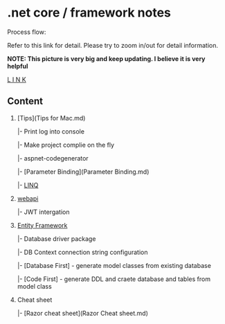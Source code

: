 # .net core / framework notes

Process flow:

Refer to this link for detail. Please try to zoom in/out for detail information.



**NOTE: This picture is very big and keep updating. I believe it is very helpful**

[L I N K](https://www.draw.io/?lightbox=1&highlight=0000ff&edit=_blank&layers=1&nav=1&title=.net%20framework%20mvc%20development%20mind%20map.html#R7V1Xc%2BrKsv41rjrnVtmlHB5JIpic4eWUEiBQQoH06%2B%2BMAkESNssWGK8l194sGEkjafrrnk7T84IXtF3Z4s1Fw5Bk9QVDpN0LXnzBMIalGPAPbNn7LRSBUn7L3FIkvw09NfSUgxw0IkGrq0iyfXGiYxiqo5iXjaKh67LoXLTxlmVsL0%2BbGerlXU1%2BLscaeiKvxltHiuQsghfD6FN7RVbmi%2FDOKMX6RwReXM0tw9WD%2B71g%2BMz78w9rfNhX8KL2gpeM7VkTXnrBC5ZhOP43bVeQVTi44bD513FXjh6f25J155YLMP%2BCDa%2B6cvjE3nM5%2B3AsvLeR4fnoC57fLhRH7pm8CI9uAflB28LR1ODw8X0Q8GOu8rYdfBcNTRGD77bDW05AdIzyGixjdRxp2M9MUdWCoRoW%2BK0bugx7s3hJAa8VNp%2BGFpxu6GGHKOyQV5W5Dn6o8gwMQz54Sdly5N3VgUKPww9wLRua7Fh7cEpwwSvKhGOzD1sQJqDi9oQRFEOCxsUZQDCKDVr5AJnz4x1O1AFfAgIlE4tJIBalOsH7X1CNWrtGeODV9kYmB07ACMTceQMSngC%2BzeG%2FRd7hBd6Wwx7Bs%2Fid%2BodjqAAj6URI7xExQrQEOoa0EcHIy6A9D%2BmiAN7LBQc0RZLgbRKxdkIj8mW4naEFDEhq%2BECi%2BCAIMo4PlEzAB46i34cH%2Bn18MNfgUTB0QF9e8RDBa5ASumCb%2Fhk3AebHxQiQFxIvMzPxEgEMkoTJSzCDSymRkYVZAlodw0wLQXQ4vwQIIpAE%2BYIkyRecJL%2BPn3BO%2Bi5%2BYuDpdeoZSu6GklcSfyxM0DvBpFjPYHJHmFAJk9EdUYLfCyVAUQEH%2B3vzZl0lQ8ufo4VlHwsXIkY1WQImWfDTsJyFMTd0Xi2dWvOia22OZL0k8jmxlq5mhh3xlnhJbnmnOGN44hsZ%2FJoERyTeXhz78wieg5blSZH12jgFvlMyKGRdilwCWs4uWMqOsw8u4F3HAE2nF60bkLoJmjVABOL9xWCHBfDieE1RISErsrqRIWQScAd%2FJ3Xp0wEO%2FsdgArQyXEsMzgpUTzACc9k5a4pDzpJV3lE2l71%2FCzpkgqR5NgnwFDYsSpHEJZcTGErE2fyOJixGfXta8G3Y2LzQ6jYy2%2FWruKCjuCBpNo6L%2B5mu4exzCYtEO1Owsnn%2By4SmCfaS0BiNJwiAO87zcR9FSXcUBz5kARJBtjNC34PQOEU9ltBsjNBDRd6CFi9cYGc0TYGmKJsgpe9HUzzuICrmIeOC0YJTakbSb5OUQLHHkhSNUS2zu57J7jo3skLl%2BdzKCttuAF3qlhcel%2FHPJwOewvIiaJp8Iy9ZnaWwtwQfyx2NLyLRwZ9p2SlLdYKhkQixSZROovX95DoRd9J3%2BYNhZfS9C33hvP1gAmO%2FQPb%2BQkqSj6ZjPE5S6Tfq4LJCrwc%2Ba%2FyG74mWYmbqdSqMytCPlsRZZOO5New0Nefg0rbhJcqEOCRxGn3DSRolMAZ%2BopeQRBEwebD%2BIe%2BTuryBbwIEfZ6A94XbUG8kcvpjL2%2FjWxWx23j4Po7FbZCPR2R830%2Fmh%2F9EXiExeYXiWKLAup8vnryeRmaoL7cEaNCk%2BEzYh6p8vw%2Fb5PWv97IBonLBAwWY049fj4Ejv%2BvL20Fl%2BbuPDLqGb%2F5sY%2BEn9P2jL%2F9bSS%2FxDpiONPl%2BN5BFRePVD%2FsHjVAcpD9ckrL5fic3B5M%2F7CUl6l8Go4%2FN3ot%2B57H9aQdRFV1%2BDacBeBQ6lckHv9Uz2iakzEhEZK5GX2L%2BvZgSymACTlEJWkWKCVcEG0m4Yth4FidJJEzyKJ2CK5BMct0%2BxyRvyypc0oMh%2Fwf%2Bn1mG9qmY81u2C9m6n0hcAr34bp3DFUMmOCrs73YLw5Jk6%2FNbXJXqmZz6N%2BUUGS7JO3o6iUfKKSrJzXmOQZ%2BuDR6YgQrQWCAkkiMaMGl4YcmzCywtHAeuKMzB5wETsiHab4CSlmEbM%2BdNhKKHk%2FVX14ba4Ro8FweQ5%2F0LVbBXZ2%2FCdJWzH6%2BOxes2L%2Fqn4dwGmr14Efx4tWULkOIVQ1A6Dtcfe46QSfjPef6vYKXr7sjHTPrYJTPR6I3MRKXBS9dT8n96zhctGXDwCwxtC%2BopBSz1WXCrgFEGNFvd%2Bw4KYIXdvW8yu99reE5b%2BBqAMpp84SS4UWnIVIR%2FSEWIeC0TFqTdUUVIyv9%2FDrGmyvoccuqdmNTVlbV7P5PHtBSN90i9ku9nmMwMS4aQDO6C%2FEfkbZGX4GRgwyQnoBAhEjAJwfQAv19dfJyyuaSfbotxrin505Pfkf8Iwb0QHQpKoGop8BoOPjNocyFEgx%2BSPONd8ERQt0OOb5fJ00yeXpGn1GXkjgwLC5yJUyqM7l1kiSFMCuI0vhQj551gmLLFQ5Tb8A6C4UI4OgvIFtKxeASyN9wXry7LTJm7J39M5kL4V%2FGMMkgkEE0gWHwpAh5mQl%2FoB%2BF6te8Amk7Merw%2FBo%2FLWQCT8PA2lmxasu0p0wHfhNYOAn2LkHWsM2Z6y0D8xCDGSSoulZNBjGMpgPj7RRfSAbFrA5TAilqW%2F6mBfwRg7Sr6HL6iLvkPqUi8rxBlEH5eCCMsHocwnQRhBk8Bwt%2BvCPElCA%2FP0IjkdN1wAi3G8xVHtJOBD28YJUFmFq%2FJW8NaQfQb3n0TrkDfYLcSvKrWi4DfvyyQ6wGzbBey7k0Guh%2BQ8UAZ6xWDvQZPLnsThOnpW348DHKhdepr7pkZQf%2BWDGxC24l3eb0l46xvcdZJZ%2F6Qs4hED0gqnEX8DGcFpVj4T3iq4OXoCPJp9vC5iQKWsWhYEODQvQ1HHBDIVWFSDrAgVFfT7UwJeiacM1GcJypB4ULj1JWgsI%2BnXvPwFOvNUJKJZZKyGPHg9WZ4fMaHS4UtQ1Xh9BWhXJYNHK3KkZANjDHsY7OB8fjckhOjqv0zy9NnXqCCUhGJij56GRkeD57kXGdhWHCkMgqnQOH4wl%2BcThTEdyRyvOhSvdrsZNRMgZoUFY913pOUce9813ChiZjR8vucyeCJs%2BsdycnECJctDnymxYHn5TdCdfa8%2FEbY9hPlN%2Bgv1Pu%2B1bSv9PttcLQhA7pIiVZ92OLGItVX4u6xW6OQrT4K3l0JGYpH8p2uBMYVjkNixDoj88MXEpyLtFu9vn%2FjY7aZ7hWksuSAyp%2Bu2Ig90Z%2FkHfz0%2B5dLwesfPYRP9%2BbtQfCIx4QLIJlsx48tJDxs%2Bk9QLNVL%2FZJ%2FTpj%2B8fCHaOf6hYp%2FiucTgyuxvj4kMH8lxqP%2FsisMTIah9wVNSZeg46Y6TSRp%2BQSW5G3BUnC2hHGbhzuBw%2BwmxFdEk%2BcK7oUGaDj6fuii3xSkTYU%2F4btw3q9oD%2FLcfwhwXsWAKx856Eni4TohDnvJfMTP4yPG0G9wApoGJzA%2FlPDR5mHA0PEic155%2BiRWCAN4VkLQLzjGeYG8KwcXMu%2FHDd%2FestjIU%2BE%2BNgNQ6INx%2F0M5IuFNblhhBRQWZ%2BaqvKm86TBozcHDr5pnZdjeKdHOOS%2BTFika4hlSE1cr%2FQscMJvNMFH8gAOue1QkSqDI%2B2aYsHEeIKkkHkiMORFpsMAP5Zj8AQt8uLiPt02fL7SNCLPAAT28pXswIRyI%2FVfw24Zx9ldACe6kT9mvvC69AoD6dgHs5hX08wp6CVtfw75eRTvjsl%2FMZRhBxDQs6sFc9kP5JhmXZVz2g1xG4o%2Flsuvr2r7t3j2L8SLiKT3LVAEGJPDFS14UDG%2BV6RkDvIQZvr7dnrhVw%2B8B4O%2F2L2GJUeRE6yKNVZbMFzbu%2BVO5flGAizwDKVk8w1VSma5rpbviff2na6jBztLhY%2FCS5tV2CX7%2B9%2Bx2l32oqrHN6Ya%2B1wwwjySe9fFjZlxxb65ASfxWrgj3zvgWVyTuW3RHroiGhs4Feav7YaDuShTnU3a6iXnASCFgkpCx01fc91AlcNXXmDhjrcexFtRqfpq17hjd%2FmPWyjWLL1fWfzyEvS64CGHhfx9fF%2FBixn1%2FC%2Ff9gbqXCvd9IZqYGR9%2FJRoT1CyafKDlwX4hnHfz8tYXuE814m1QD%2FWWi9Wta1f2xkHylzkFAThJCGDp7XiWQfBBEESjALxZGqaQphmWbfutDk%2FJcHyHpwigZJngi2kZc4vXNOiznLsKLEgDPZ2ibDq2l0Wkr8E%2FChS%2BkuvJ21fHeIXNr5AtFDlzb%2F5m92ZCqI5JKEV4N98m%2B%2FxxurniqLwQMNKK1%2Bf6FigknG44Xq1NQTUE%2BJa87SV8cOCVSTiXcHBlxZsmxe%2FdcRVxlfHH7%2BCP6ITzWO64Hl%2F70GLtBApLb687%2FO4lDVP1rEb9xluXLW9kvelq4a28pwOvfLUsW0KR%2B8umyIUJfYWal%2B7CT69UDvgqeCZBqvcJKogj%2F%2FHv5EkQBPtv8Jrem8J16i90Af7naYGSAudGLOUHOZZAf4GVkkIu7y8Ur1aQX41FDkYEiAM6D7%2FQZ9LiD2lwHScX5z2hFPk9OiwQF1%2FWYdFwFe63pMod44k3iadgMUlUPv2BNDpB9ANhFMiGtxHk5pCVvZeK1G08Z%2FIjjyP%2F%2Fex1Mp%2FYk%2FjE2HCjtEc4xNjr8c%2FkFVB%2BS563AXkwpM%2FPodg2ZuDD39%2Fxk%2FUjweWG4YCx503PN8HP5aNzwtsd8qY%2BaiF7XHZwvrHk7atH%2FiEMpwBagmHpn86GR8PqoY%2B2tXyYn9Qb%2F%2FMSuidhegHHq1tS%2FwuG0RPjmSSiu4HQ4fam51hG74fl677g75v0jiXL5yZ9IKf%2F1Ix%2FQkg9ta0dB9WD01nRUDF%2FYm9Uls%2F69HL7uZmMwn6aya67fM%2BcDEFJQW%2F7opm3zi1w%2FpwXDvPrBzqyZqr8xYrTm30dH6nscKvi4DE83kNgQ56f36huw7MbhiR%2Funtm4qLsf9XfcidlG5h%2BD1a2r7tuz0j77u10YcKttu204fsCuJXOe97AwNIT%2FSC3aHyy7cSppR1WHfjD3TYCHlZswJj7fsifHhOVJMUxrFPbTT1BDawiqyZk%2BoyZHqvpI3FWuo2RjlPI9xjpurfyjsG7Ln%2BALEOC%2BWYhw3rn4Ju9kGXnaxG9J8Tcc2spMVMATbAv76ijfGGRw1MaAltZeDX5uQf2M3NgLjueVu%2FBBmY6HTM8YKsFwf9qe875VzFT938zI8XU%2FQczUtK6iAgRz8rEiZAqSqRE3fVZL0KbW%2Bu%2FedS5Vv%2Ft2tQMBtzajwOUeD9goTy%2FbN45aBj%2FuHT%2B03%2FlWE25GBkjJeXoZNKeb6aXQLew7eYyc8Ed2lALPSHnlWYiyMHpKCT8olPBhSdUxPoiw%2F2ojiBkieMagrAz%2F9VjnXkQO779jahLWjIQQd1F8cRfAsGwVuPLqVIj8kaTF%2Bh8QxD0EqEERocNbdlS%2FMo0IY4vcBrD8e3AvaiPSCeAmfxJMJ%2FqYh%2FBHK1rfiuWT3XSYxthf4JkgDB%2Bf3ZaYPZdf%2BiYEkQGW6dcfbbYFVjQcGIm%2Fym%2Bzlp3XA8QdnQeRO%2FKXtE71Zh74VPTMkQZ8Kc%2BP1cz%2FFPFsBAYEmyLe7Yb3evrSzTsH3T1cszrTjgHaAaaqwPu9QruBd0Oq1CHuh6bypICfj4v%2FNjHmXxhk7ScNFICUDQpGpXNN38%2B31yUGT6NzHml4RNiPp%2BWfmy6oWgqvutGVOG5ecaJ94aR9I3q0%2FcnneOD3zzrYDRyecn3px0U%2B6s5DL3gMOyCwyLcRd5PbSMS1DbkJ%2FkIJ5EU%2BQinotCOWzQpcRGORVmCRD5%2BNjyqVeJs2qobmhR4%2B3t46Pmsoh%2Bbfuhw%2B9EzMEW2l7t58on3RVL3mnrCemJnj018MvXELiFJNGW2SYrk%2FUVsA1gDu2Ad3yX5kb8LnvsgVwISn5Mw9smYi8HTYy6CeRhzMfgfMxdBp81cSdG9G5kr2FPkaTnrUqn7TKe70fS53EHlcYrgzzIdxrDEG3H6I%2FFL7YpF3vCzv3Dd3J%2FyI8ZS6Bt6%2BsMj8GdJ4vwwErlNWsojgV5KhU%2BVRxKPuv1Cn2R6jJoUEY0w6i%2BZ%2BD6Z2OKsSz%2FW5iJ%2BVHnEiYglgrH4BXN9ca7DWSZiyVEU9kad%2FUUeNcV4EHpDFDJ0VdZ5QVbbhu2t5wSHBMNxDC3qZD1ujoW8JAR6zzCf7AGNu15B73CjgKK2m1u8uXjTDHHlmm%2BeT1vR4TI2uNV3g%2Fc2%2Forvkub9XR7BQn5gRH%2Bz2VjY2t%2BE9nLb0y%2FtdJqSF%2FcVJfDIxsIEGcZpztBPJ60roMOFWd%2Fz5N4QOfxlYi6ia2Dncu7SZv4zNeQO0hBjExSPnxSGKE5H3TJkNKvtZuWCwqDXgSFp1PsMc4xO4hB9Cw7Bz3BD7TuIwzAl5AzkITHOUK6qimlDafNJ8Im3TbhGHS%2FOlB0UI6nso%2Fyl2BSKJUpj74zgxT7mzzRkGBFFDMYSTEyEYWEWzkXCJEFcB%2BjNIix85jPqJsiwjLpfoS6KEfGdLfD4DHVP8mIx8uIZee9H3qR0uTtSN%2B6jJzLqpkNdjI0mAdEYk7T06Y7kjbu7yIy8KTEvHi5wP4X36Mcyb9xHQmXUTYm6wDSLl8JFHkvfuBuBzuibDn1jbqdXlKGT6iLdk75x4z9hW%2FaMvl%2BiLx3fDxR9KPfiSYv7I8S9JNHzZF1eoeB9LVmcRrAoyXA2YfUfE%2BbbnxONSmP5CB43dga2t%2FL7uHd5hIJeNeYP3HFB0PB8zIOm2OhGXbeaIknqNcZPg7ljBE%2BDigQbzXoikAS1iA39%2BheMh6ZCxLhNExDRdgVNgS6ymbfTbUbKT0hJnzYeO%2BpACBV3P9yTmDdkwzyDFJ0xohxdlXerFBUYkiDTIlqSFEWPsbDHSNEbYrffSLI4DtcDwhtHsn4c3kgnzfwy18Ifsj9dxOev2PmxvAmKuhT%2BKPPl6AVFn0drIwv6cJa8LXz7x8kQR6vrxmQIAqOihgSKf5I%2FEUsMxig25fwJPG47%2FjrH3h%2FI1E9tizRlbJJtQZ8yxx9kXtx9zenPyNnESPHlCoVIIs1N6TIXIjiYZM7lL3Ihf%2F9k0c9lSDncrvJ5ctlwln5DT4KUvsz1oiNYvFU%2BE3gscoEf69mlnUuKRPPNaPpjCYsisago8olQBmYDGXf4pZ3WRsQNzF8XTXtWscxGk5tp5sEymYiHW7JEh9QSHSgmVmYNpRP3hrwnieO2TXzezUj8RRLjBP7jBI4rzpmETs05wVKxSfYHSBxXnTPbKDUSx4zbHyBwvGjIryPw0wppHIumtTyewGSWUfpYRQunT%2Fbeg0icpZU%2BUtH6AQL%2FBabw0xI4SdH6ARJn2aV3JHFCeZGHEzgenc3yS%2B%2BnaP0AgePWcJZieldFC0fYN%2BT0Fy8rd09qxw3jLOH0jjrXj9I6biNnyafpqV80Haf1I8lLxS3kbGa%2BaygCx%2FA39vRHPXQRJhW3lrN5Oj3JjcWC3T9M7rjtnE3UKQpv6qmIHbeis5n6flZ0jNjxzZ7vSeykfOfn2glmu92%2BbXFbXBiGagcbwdhr1f%2F8n2jocONomNHzBrCW7ebyi3dzeUWPtTsC7qDoePb%2F%2FXZzoeL5NL%2BHGSR5xruqkzHB72eCWFEe9KFc8Pybg2Vc8E9wQcQIQhOWgt2RDZKK6j0XG3x190fOW10K34HEkIENN8gDX%2Fy9gMGXnA564GF9QNvbDhKfBeer%2B1cXnP0KN5R55U9nZZz2izkNI5GI7zC5otf9GC1pZclzMRqcbySL374phvdenAp7F4ydR%2B9wryT%2FcwEOqcEQQS%2F7bBY5QZYUeOx%2Fgsrrq8gxld%2FLlp3Qq85vElodIADgwAwBkCSPFz0GbvtbP715yMbwLj3cCSJpE1ybQPXVarZyS9q2Ck%2FN7zC603YPralpucJM7MzB74k7qLdMgfVOqE0LRG88yc29XyjCjDu8SBZKrZrX4H0YeKtVK8GvXMNrkAXV%2B8LxGHVgu7n3Vs3oDDb%2BKe3lrphvTFo6UiRbzHRRlUbNZsO2a4ttecQRhQqTF9QOwdakcqOwGpi5OVfjtqPdmHqvUov%2B3tgXsTYyLmBYl6ug66GzyffGef%2F5WM7e9GaNQtHqtwy%2Br1S8O%2Bbs9nC03E09gcfpdL1%2F8L7ttuvlWNzPmodKYzqzaoLGMEh36h1DRn0nLytkregNFNcXt2TXWKzww2Qj7uY7srNGp7OxyzqHpndrAl30a%2BagUW%2B898FMRUBYg%2BbuoZJ%2FrxpzcomsLKRqUWMnP1RbM63e1qXBcr5lhQMmoXprUTCEEoKVBO8yaUOq5TrKd9V9n3EJBoOSNBhvrsb0i4tGc4O9r3IAg7CdPKgren8ovJPKotBqYUWkwA8RnN5ry7VFDcaL9%2FVk3NbRA6bPusN3ba3qtKH35GpvsMxv3OGwUK6xKjquOKL2viXlnvK%2B2TeQjtBr56y6WN%2FkzE1xb4vsbDTFvIcYbhvVlTsYTcXyqtXcG6JYoRVz424L7ZlbIegON1vtCsVcFx955%2BdrC3s1sbjKpmsiNb4jt2nBagzNPm6j%2FgmrQRPj6Ja6pso5ES%2FW1%2FZAciaznVMR%2BanD9c3Wvr9Sh7O9NO92B1LZae%2BKxXnfe3%2B7nds28tKORgZWp7jZMGwHdVvLPTO3tgNyr%2FYPJa7UmGyZ0pIc0iLXpbhF0Vi10DnHzEbiSqgWaO8p6r0mWhKVKV3W8iq1O1TZ6rDrIARHUOVp0cdTz1QctE4X9IM7KbUtR7cRd7HAuxubGLE1nq1uNGtszsliJ4%2FkKLffGo%2Bai9FqZpZrhy2uOqPiuM6L7mhwEAeq03a341yhMKwvEPtQaOWWS7XTkWY9tLfrzIq19kGtS9VCsWo4Ba3VY%2Bd6o%2Bbmlsh%2BofbFKjrmatt8TVrR5H6AtLmcJwE4xjElGTVH%2Bb5sI7RpLtnRvrlocYO51BgMzHm%2FQOVK1dG2VkAK86q%2BN6pYkcUPpRHf6BVct2du%2BIk60Hx%2BkfSKOWeNUYfuYwqb68y6UxdpYtphNNUdYcF1qwudtwZsgfOGJ8%2Fte6QyrZNFudJqrzpeWz%2FfKlvFrj2p7IVWvzHcYKy9RVo1brVZ9UdKuzuerdubcWcitw7dWX%2FUrErqAjNNrOOz6nt3vhmKZvnQPWhjXrAZqkCzOZqvDxB3P64Lm6092lcYR6VQD275VqmoKZS6937MumaR6O5qYo3okfVW11Zdu6PXpt21u92SooJqy%2BnaEYuigvUWm%2BrQ1f1XZ9pCc%2BHQGNvsu2XVHM4sDddcM%2BeLvUNX3OB9rvC%2Bx4yVM93xw%2BbebbexHsvnJu9tzWrmDRqhKpo7nBzKeLNvobRB0nhzinvXV5i2vvaHR2V3iOaQiN60qqQvfw6War5P6A5qjaRdx2zS79TW7o4OBdrwGDC%2FxXYrorUkV8V2R%2BBmnT6nGu%2Fl%2BXbMuUt3b%2BcG9fnknWMddfJeFpGBM1wh%2FJZBJ5Tdrr4PJafR6HV93jk0JLmMTkZUWadH3HIxKVk1c95dd%2BesYBpSB%2BmqPbfZXKgFRbD16Whd7CrklprkpqvRoUihB5Kx4A6CUPIf%2BsvaSCAq%2BnrbIbUV0mXx5oq3rZVSKGq99nI8NZbGhNhXRQIbdR2Jmws4ZRVM3bXq1Jpoz3z5x9WE9xYyHvsIVMu6wxWklrXWKiJRH8vOBi3Oqca%2Bh0gSoa4q6rrWwR1mVtqNOxrdUsxivjy1%2BX6%2F1CgXrVJjXMQO%2FEA6TVl5otLt9g2XLUqH5bZK1YxBqefTQhJprmAjxHSnafwg13Yd9aABMbpDValOj1qDTosl31sWu1r2Nyzf3O1Z3mybw8XEngs9tzrXApHUopuMXduKc3PWrS%2FLVWLNS%2FLAsbXeZtnIVSc%2BiNjyYHDYNDf9Mb6ytqgsrtDpqjWj9ytpQkrLyUKSBqSCbSfVsY3YLtnFXKIozOrYykQX77aNVpp0vubNDpxBTKn2ZFrZjzoHR8tV6tI72ua601af2lGSMCgf1sjOHrfqpmq2vdsLXMdxytKk%2BV72pjFOaGPLKjY94NxMmro5UjE43FF728JAsEdaQWeqbc7ljcOkKakqM6HHq05XU0irQi51xCLQrrFCZ7nOiBtPJ1OmWcmX2sutYHg3q67GRSfHEJxgWHrV6lfqnT6%2BGRL59bItVHOtosbZVGHdyDN2c9Su50d1qi2IhEGXZ%2FRIYXb5g9VY94rN1qTQXOk02eGr%2ByY3mSHcvNdsNUyjS2JDf1j1RXUqNCn%2FJbc5XzC1auv3TqPhmJxW1IWGcPDnzobU0ri6O1kMsTw1sawqTxWX%2Bmaa14u7viLvtiRN0aav77SK62qbHtf6eXHUX87Lu3cVKcm%2B8lFl9708K5mtklwcMA2T2vGbYbXsjnN1YcVJ6s72RtipUTnLHpDvKIJrg8qYfl%2FxBwVTAgLkpjN5urb6ozWpbcR1SesWa%2FJ4wtetQ1OrlErtbcHYz6rb1YZrlNvjtcIPyXVToB0fvcimiugWrSK0sJxtWvl6tVYUSLpXsxdTTS8dDkoxR5nmbuRIdr%2F93uhNSZyjB%2FyC3KrMoLGqEeq0MxWXgo4SPapZQRvzZW5tNDtNvtYuVLejNrlplzt7TC2ryLDTmViMTsxrRZ%2BrTH1vForjpYzrbbKha73WsM7ruV61KBzGg0PR6gy8lyz6OsGqLqkrvgL0EWo9LA67ZSSPMMuium4f%2FPN6vvxu65pVWe6qrA7UXk8w5zKb8xfbnCjLxCLcj7Y64%2FlIz2Z1ftW9U9KBXbjnLF6Tt4a18nw4GbP8YmYhY%2BU%2FcOKhgTE6nt31tzBL5gvNWO3kCyXCZWA%2FxWhJRTyfYsLouIq4%2BgjGGdZSEOvsHSO94KdlQJoej5XhVkwNQ5LhGf8P)



## Content



1. [Tips](Tips for Mac.md)

   |- Print log into console

   |- Make project complie on the fly

   |- aspnet-codegenerator

   |- [Parameter Binding](Parameter Binding.md)

   |- [LINQ](LINQ.md)

2. [webapi](webapi.md)

   |- JWT intergation 



3. [Entity Framework](EntityFramework.md)

   |- Database driver package

   |- DB Context connection string configuration

   |- [Database First] - generate model classes from existing database

   |- [Code First] - generate DDL and craete database and tables from model class


4. Cheat sheet

   |- [Razor cheat sheet](Razor Cheat sheet.md)
